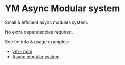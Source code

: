 # YM Async Modular system

Small & efficient async modules system.

No extra dependencies required.

See for info & usage examples:

- [ym - npm](https://www.npmjs.com/package/ym)
- [Async modular system](https://github.com/ymaps/modules)
